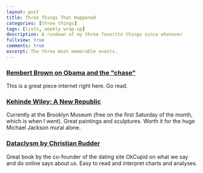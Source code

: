 ```yaml
---
layout: post
title: Three Things That Happened
categories: [three things]
tags: [lists, weekly wrap-up]
description: A rundown of my three favorite things since whenever
fullview: true
comments: true
excerpt: The three most memorable events.
---
```


### [Rembert Brown on Obama and the "chase"](http://grantland.com/features/barack-obama-selma-50th-anniversary/)

This is a great piece internet right here. Go read.

### [Kehinde Wiley: A New Republic](http://www.brooklynmuseum.org/exhibitions/kehinde_wiley_new_republic/)

Currently at the Brooklyn Museum (free on the first Saturday of the month, which is when I went). Great paintings and sculptures. Worth it for the huge Michael Jackson mural alone.

### [Dataclysm by Christian Rudder](http://www.indiebound.org/book/9780385347372)

Great book by the co-founder of the dating site OkCupid on what we say and do online says about us. Easy to read and interpret charts and analyses.
